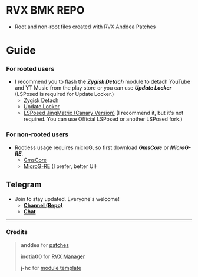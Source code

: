 # RVX BMK REPO
- Root and non-root files created with RVX Anddea Patches

# Guide
### For rooted users
 - I recommend you to flash the ***Zygisk Detach*** module to detach YouTube and YT Music from the play store or you can use ***Update Locker***
  (LSPosed is required for Update Locker.)
    - [Zygisk Detach](https://github.com/j-hc/zygisk-detach/releases)
    - [Update Locker](https://github.com/Xposed-Modules-Repo/ru.mike.updatelocker)
    - [LSPosed JingMatrix (Canary Version)](https://nightly.link/JingMatrix/LSPosed/workflows/core/master) (I recommend it, but it's not required. You can use Official LSPosed or another LSPosed fork.)
    
### For non-rooted users
 - Rootless usage requires microG, so first download ***GmsCore*** or ***MicroG-RE***.
    - [GmsCore](https://github.com/ReVanced/GmsCore/releases)
    - [MicroG-RE](https://github.com/WSTxda/MicroG-RE/releases) (I prefer, better UI)
 

## Telegram
 - Join to stay updated. Everyone's welcome!
     - [**Channel (Repo)**](https://t.me/rvxa_bmk_repo)
     - [**Chat**](https://t.me/rvxa_bmk_chat)
---
### Credits
> **anddea** for [patches](https://github.com/anddea/revanced-patches)
>
> **inotia00** for [RVX Manager](https://github.com/inotia00/revanced-manager)
>
> **j-hc** for [module template](https://github.com/j-hc/revanced-magisk-module)
